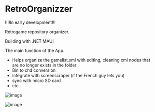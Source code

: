 # RetroOrganizzer

!!!!In early development!!!

Retrogame repository organizer.

Building with .NET MAUI

The main function of the App:
  - Helps organize the gamelist.xml with editing, cleaning xml nodes that are no longer exists in the folder
  - Bin to chd conversion
  - Integrate with screenscraper (if the French guy lets you)
  - sync with micro SD card
  - etc.


![image](https://github.com/vinicius83/RetroOrganizzer/assets/34111669/b62c9d91-e8db-462a-98b5-4e9d2cc7c6d1)



![image](https://github.com/vinicius83/RetroOrganizzer/assets/34111669/038d61a4-4ea4-4a75-9f74-0c347b02ff5c)
